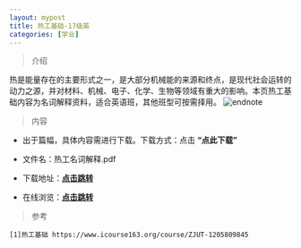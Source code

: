 ```yaml
---
layout: mypost
title: 热工基础-17级英
categories: [学业]
---
```

> 介绍

热是能量存在的主要形式之一，是大部分机械能的来源和终点，是现代社会运转的动力之源，并对材料、机械、电子、化学、生物等领域有重大的影响。本页热工基础内容为名词解释资料，适合英语班，其他班型可按需择用。
![endnote](https://edu-image.nosdn.127.net/0A0A9D12418F22073238D5C50A0F91DE.JPG?imageView&thumbnail=510y288&quality=100)


>内容 


- 出于篇幅，具体内容需进行下载。下载方式：点击  **“点此下载”**

- 文件名：热工名词解释.pdf

- 下载地址：**[点击跳转](https://zhuifengyi.coding.net/p/MESC_doc/d/MESC_doc/git/tree/master/%E7%83%AD%E5%B7%A5%E5%90%8D%E8%AF%8D%E8%A7%A3%E9%87%8A.pdf)**

- 在线浏览：**[点击跳转](https://docs.qq.com/pdf/DYmpRVWliUUdzWm5t)**


> 参考

```
[1]热工基础 https://www.icourse163.org/course/ZJUT-1205809845
```


